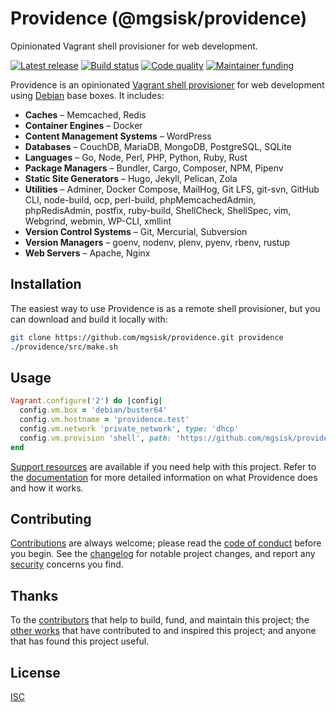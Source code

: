 # Providence (@mgsisk/providence)

Opinionated Vagrant shell provisioner for web development.

[![Latest release][badge-release]][url-release]
[![Build status][badge-build]][url-build]
[![Code quality][badge-quality]][url-codacy]
[![Maintainer funding][badge-funding]][url-funding]

Providence is an opinionated [Vagrant shell provisioner][] for web development
using [Debian][] base boxes. It includes:

- **Caches** – Memcached, Redis
- **Container Engines** – Docker
- **Content Management Systems** – WordPress
- **Databases** – CouchDB, MariaDB, MongoDB, PostgreSQL, SQLite
- **Languages** – Go, Node, Perl, PHP, Python, Ruby, Rust
- **Package Managers** – Bundler, Cargo, Composer, NPM, Pipenv
- **Static Site Generators** – Hugo, Jekyll, Pelican, Zola
- **Utilities** – Adminer, Docker Compose, MailHog, Git LFS, git-svn,
  GitHub CLI, node-build, ocp, perl-build, phpMemcachedAdmin, phpRedisAdmin,
  postfix, ruby-build, ShellCheck, ShellSpec, vim, Webgrind, webmin, WP-CLI,
  xmllint
- **Version Control Systems** – Git, Mercurial, Subversion
- **Version Managers** – goenv, nodenv, plenv, pyenv, rbenv, rustup
- **Web Servers** – Apache, Nginx

## Installation

The easiest way to use Providence is as a remote shell provisioner, but you can
download and build it locally with:

```sh
git clone https://github.com/mgsisk/providence.git providence
./providence/src/make.sh
```

## Usage

```ruby
Vagrant.configure('2') do |config|
  config.vm.box = 'debian/buster64'
  config.vm.hostname = 'providence.test'
  config.vm.network 'private_network', type: 'dhcp'
  config.vm.provision 'shell', path: 'https://github.com/mgsisk/providence/releases/download/v0.1.0/provisioner.sh'
end
```

[Support resources][] are available if you need help with this project. Refer to
the [documentation][] for more detailed information on what Providence does and
how it works.

## Contributing

[Contributions][] are always welcome; please read the [code of conduct][]
before you begin. See the [changelog][] for notable project changes, and report
any [security][] concerns you find.

## Thanks

To the [contributors][] that help to build, fund, and maintain this project;
the [other works][] that have contributed to and inspired this project; and
anyone that has found this project useful.

## License

[ISC][]

[badge-build]: https://img.shields.io/github/workflow/status/mgsisk/providence/build
[badge-funding]: https://img.shields.io/github/sponsors/mgsisk
[badge-quality]: https://img.shields.io/codacy/grade/e18fdb6393be43b59ea02a285c1faca8
[badge-release]: https://img.shields.io/github/v/tag/mgsisk/providence?sort=semver
[changelog]: CHANGELOG.md
[code of conduct]: CODE_OF_CONDUCT.md
[contributions]: CONTRIBUTING.md
[contributors]: AUTHORS.md
[debian]: https://app.vagrantup.com/debian
[documentation]: docs/README.md
[isc]: LICENSE.md
[other works]: THANKS.md
[security]: SECURITY.md
[support resources]: SUPPORT.md
[url-build]: https://github.com/mgsisk/github-actions-test/actions?query=workflow%3Abuild
[url-codacy]: https://app.codacy.com/gh/mgsisk/providence
[url-funding]: CONTRIBUTING.md#funding
[url-release]: https://github.com/mgsisk/providence/releases
[vagrant shell provisioner]: https://www.vagrantup.com/docs/provisioning/shell
